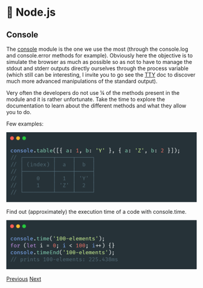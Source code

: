# 🐢 Node.js

## Console

The [console](https://nodejs.org/api/console.html) module is the one we use the most (through the console.log and console.error methods for example). Obviously here the objective is to simulate the browser as much as possible so as not to have to manage the stdout and stderr outputs directly ourselves through the process variable (which still can be interesting, I invite you to go see the [TTY](https://nodejs.org/api/tty.html) doc to discover much more advanced manipulations of the standard output).

Very often the developers do not use ¼ of the methods present in the module and it is rather unfortunate. Take the time to explore the documentation to learn about the different methods and what they allow you to do.

Few examples:

<img src="./../../../assets/nodejs/../../../assets/nodejs/core-modules/core-console-1.png" alt="Module count" width="600"/>

Find out (approximately) the execution time of a code with console.time.

<img src="./../../../assets/nodejs/../../../assets/nodejs/core-modules/core-console-2.png" alt="Module count" width="600"/>

[Previous](../unit-testing-and-coverage.md)
[Next](./console.md)